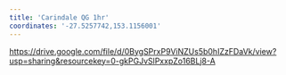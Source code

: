 ```yaml
---
title: 'Carindale QG 1hr'
coordinates: '-27.5257742,153.1156001'
---
```

https://drive.google.com/file/d/0BygSPrxP9ViNZUs5b0hIZzFDaVk/view?usp=sharing&resourcekey=0-gkPGJvSlPxxpZo16BLj8-A
